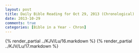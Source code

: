 ```yaml
---
layout: post
title: Daily Bible Reading for Oct 29, 2013 (Chronological)
date: 2013-10-29
comments: true
categories: [Bible in a Year - Chron]
---
```

{% render_partial ../KJV/Lu/16.markdown %}
{% render_partial ../KJV/Lu/17.markdown %}
